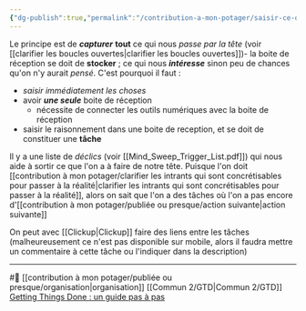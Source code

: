 ```yaml
---
{"dg-publish":true,"permalink":"/contribution-a-mon-potager/saisir-ce-qui-est-nouveau-dans-une-boite-de-reception-avec-gtd/"}
---
```


Le principe est de ***capturer*** **tout** ce qui nous *passe par la tête* (voir [[clarifier les boucles ouvertes\|clarifier les boucles ouvertes]])- la boite de réception se doit de **stocker** ; ce qui nous ***intéresse*** sinon peu de chances qu'on n'y aurait *pensé*.
C'est pourquoi il faut : 
- *saisir immédiatement les choses*
- avoir ***une seule*** boite de réception
	- nécessite de connecter les outils numériques avec la boite de réception
- saisir le raisonnement dans une boite de reception, et se doit de constituer une **tâche**

Il y a une liste de *déclics* (voir [[Mind_Sweep_Trigger_List.pdf]]) qui nous aide à sortir ce que l'on a à faire de notre tête.
Puisque l'on doit [[contribution à mon potager/clarifier les intrants qui sont concrétisables pour passer à la réalité\|clarifier les intrants qui sont concrétisables pour passer à la réalité]], alors on sait que l'on a des tâches où l'on a pas encore d'[[contribution à mon potager/publiée ou presque/action suivante\|action suivante]] 

On peut avec [[Clickup\|Clickup]] faire des liens entre les tâches (malheureusement ce n'est pas disponible sur mobile, alors il faudra mettre un commentaire à cette tâche ou l'indiquer dans la description)

---
#🌲 [[contribution à mon potager/publiée ou presque/organisation\|organisation]] [[Commun 2/GTD\|Commun 2/GTD]]
[Getting Things Done : un guide pas à pas](https://todoist.com/fr/productivity-methods/getting-things-done#consolidez-vos-boites-de-reception)